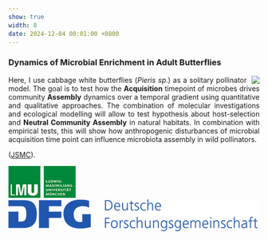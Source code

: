 ```yaml
---
show: true
width: 8
date: 2024-12-04 00:01:00 +0800
---
```


<div class="p-4" style="text-align: justify;">
    <h3 id="Dynamics">Dynamics of Microbial Enrichment in Adult Butterflies</h3>
           <img data-src="{{ 'assets/images/photos/IMG_5899m.jpg' | relative_url }}" class="lazy rounded frame-img" style="float: right; margin-left: 10px;"  src="{{ '/assets/images/empty_300x200.png' | relative_url }}">
              <p>
                Here, I use cabbage white butterflies (<i>Pieris sp.</i>) as a solitary pollinator model.
                The goal is to test how the <strong>Acquisition</strong> timepoint of microbes drives community <strong>Assembly</strong> dynamics over a temporal gradient using quantitative and qualitative approaches.
                The combination of molecular investigations and ecological modelling will allow to test hypothesis about host-selection and <strong>Neutral Community Assembly</strong> in natural habitats.
                In combination with empirical tests, this will show how anthropogenic disturbances of microbial acquisition time point can influence microbiota assembly in wild pollinators. 
    </p>
    <p>
  (<a href="https://www.jsmc-phd.de/" target="_blank">JSMC</a>).
        </p>
   <img src="/assets/logo/logo64_LMU.png" alt="LMU Logo" class="img-fluid logo-img">
     <img src="/assets/logo/logo64_DFG.png" alt="DFG Logo" class="img-fluid logo-img"> 
    </div>
